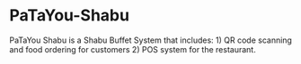 # PaTaYou-Shabu
PaTaYou Shabu is a Shabu Buffet System that includes:  1) QR code scanning and food ordering for customers  2) POS system for the restaurant.

